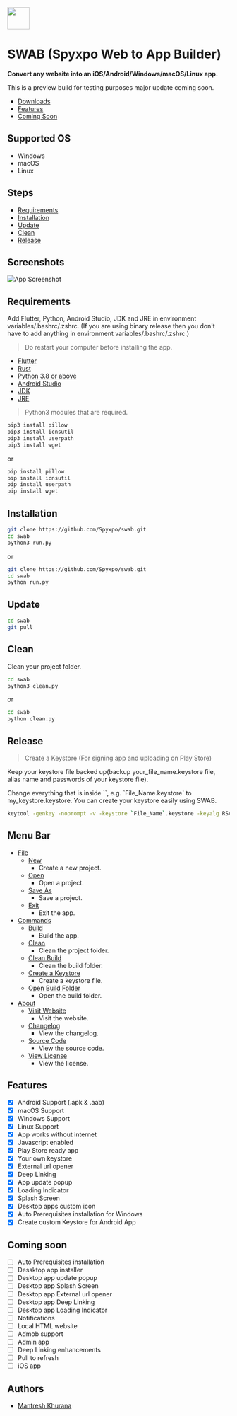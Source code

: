 
<img src="https://raw.githubusercontent.com/Spyxpo/swab/dev/images/logo.png" width="50" height="50">

# SWAB (Spyxpo Web to App Builder)

**Convert any website into an iOS/Android/Windows/macOS/Linux app.**

This is a preview build for testing purposes major update coming soon.

- [Downloads](https://github.com/Spyxpo/swab/releases/latest)
- [Features](#features)
- [Coming Soon](#coming-soon)

## Supported OS

- Windows
- macOS
- Linux

## Steps

- [Requirements](#requirements)
- [Installation](#installation)
- [Update](#update)
- [Clean](#clean)
- [Release](#release)

## Screenshots

![App Screenshot](https://raw.githubusercontent.com/Spyxpo/swab/dev/screenshots/screenshot-1.png)

## Requirements

Add Flutter, Python, Android Studio, JDK and JRE in environment variables/.bashrc/.zshrc. (If you are using binary release then you don't have to add anything in environment variables/.bashrc/.zshrc.)

> Do restart your computer before installing the app.

- [Flutter](https://flutter.dev/docs/get-started/install/)
- [Rust](https://www.rust-lang.org/tools/install)
- [Python 3.8 or above](https://www.python.org/downloads/)
- [Android Studio](https://developer.android.com/studio)
- [JDK](https://www.oracle.com/java/technologies/downloads/)
- [JRE](https://www.java.com/en/download/)

> Python3 modules that are required.

```bash
pip3 install pillow 
pip3 install icnsutil
pip3 install userpath
pip3 install wget
```

or

```bash
pip install pillow 
pip install icnsutil
pip install userpath
pip install wget
```

## Installation

```bash
git clone https://github.com/Spyxpo/swab.git
cd swab
python3 run.py
```

or

```bash
git clone https://github.com/Spyxpo/swab.git
cd swab
python run.py
```

## Update

```bash
cd swab
git pull
```

## Clean

Clean your project folder.

```bash
cd swab
python3 clean.py
```

or

```bash
cd swab
python clean.py
```

## Release

> Create a Keystore (For signing app and uploading on Play Store)

Keep your keystore file backed up(backup your_file_name.keystore file, alias name and passwords of your keystore file).

Change everything that is inside ``, e.g. \`File_Name.keystore\` to my_keystore.keystore. You can create your keystore easily using SWAB.

```bash
keytool -genkey -noprompt -v -keystore `File_Name`.keystore -keyalg RSA -keysize 2048 -validity 10000 -alias `Alias_Name` -storetype PKCS12 -storepass `Store_Pass` -keypass `Key_Pass` -dname "CN=`Your_Name`, OU=`Your_Organization_Unit`, O=`Organization`, L=`Your_City_Or_Locality`, S=`Your_State_Or_Province`, C=`Two_Letter_Country_Code`"
```

## Menu Bar

- [File](#file)
  - [New](#new)
     - Create a new project.
  - [Open](#open)
    - Open a project.
  - [Save As](#save-as)
    - Save a project.
  - [Exit](#exit)
    - Exit the app.
- [Commands](#commands)
  - [Build](#build)
    - Build the app.
  - [Clean](#clean)
    - Clean the project folder.
  - [Clean Build](#clean-build)
    - Clean the build folder.
  - [Create a Keystore](#create-a-keystore)
    - Create a keystore file.
  - [Open Build Folder](#open-build-folder)
    - Open the build folder.
- [About](#about)
  - [Visit Website](#visit-website)
    - Visit the website.
  - [Changelog](#changelog)
    - View the changelog.
  - [Source Code](#source-code)
    - View the source code.
  - [View License](#view-license)
    - View the license.

## Features

- [X] Android Support (.apk & .aab)
- [X] macOS Support
- [X] Windows Support
- [X] Linux Support
- [X] App works without internet
- [X] Javascript enabled
- [X] Play Store ready app
- [X] Your own keystore
- [X] External url opener
- [X] Deep Linking
- [X] App update popup
- [X] Loading Indicator
- [X] Splash Screen
- [X] Desktop apps custom icon
- [X] Auto Prerequisites installation for Windows
- [X] Create custom Keystore for Android App

## Coming soon

- [ ] Auto Prerequisites installation
- [ ] Dessktop app installer
- [ ] Desktop app update popup
- [ ] Desktop app Splash Screen
- [ ] Desktop app External url opener
- [ ] Desktop app Deep Linking
- [ ] Desktop app Loading Indicator
- [ ] Notifications
- [ ] Local HTML website
- [ ] Admob support
- [ ] Admin app
- [ ] Deep Linking enhancements
- [ ] Pull to refresh
- [ ] iOS app

## Authors

- [Mantresh Khurana](https://github.com/mantreshkhurana/)
